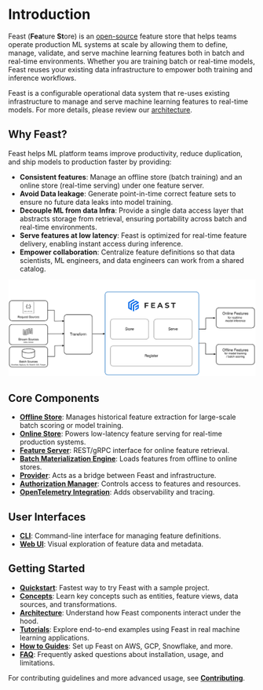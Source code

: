 # Introduction

Feast (**Fea**ture **St**ore) is an [open-source](https://github.com/feast-dev/feast) feature store that helps teams operate production ML systems at scale by allowing them to define, manage, validate, and serve machine learning features both in batch and real-time environments. Whether you are training batch or real-time models, Feast reuses your existing data infrastructure to empower both training and inference workflows.

Feast is a configurable operational data system that re-uses existing infrastructure to manage and serve machine learning features to real-time models. For more details, please review our [architecture](getting-started/architecture/overview.md).

## Why Feast?
Feast helps ML platform teams improve productivity, reduce duplication, and ship models to production faster by providing:
- **Consistent features**: Manage an offline store (batch training) and an online store (real-time serving) under one feature server.
- **Avoid Data leakage**: Generate point-in-time correct feature sets to ensure no future data leaks into model training.
- **Decouple ML from data Infra**: Provide a single data access layer that abstracts storage from retrieval, ensuring portability across batch and real-time environments.
- **Serve features at low latency**: Feast is optimized for real-time feature delivery, enabling instant access during inference.
- **Empower collaboration**: Centralize feature definitions so that data scientists, ML engineers, and data engineers can work from a shared catalog.

![](assets/feast_marchitecture.png)

## Core Components
- **[Offline Store](getting-started/components/offline-store.md)**: Manages historical feature extraction for large-scale batch scoring or model training.
- **[Online Store](getting-started/components/online-store.md)**: Powers low-latency feature serving for real-time production systems.
- **[Feature Server](reference/feature-servers/README.md)**: REST/gRPC interface for online feature retrieval.
- **[Batch Materialization Engine](getting-started/components/batch-materialization-engine.md)**: Loads features from offline to online stores.
- **[Provider](getting-started/components/provider.md)**: Acts as a bridge between Feast and infrastructure.
- **[Authorization Manager](getting-started/components/authorization-manager.md)**: Controls access to features and resources.
- **[OpenTelemetry Integration](getting-started/components/opentelemetry.md)**: Adds observability and tracing.

## User Interfaces
- **[CLI](reference/feast-cli-commands.md)**: Command-line interface for managing feature definitions.
- **[Web UI](reference/alpha-web-ui.md)**: Visual exploration of feature data and metadata.

## Getting Started
- **[Quickstart](getting-started/quickstart.md)**: Fastest way to try Feast with a sample project.
- **[Concepts](getting-started/concepts/)**: Learn key concepts such as entities, feature views, data sources, and transformations.
- **[Architecture](getting-started/architecture/)**: Understand how Feast components interact under the hood.
- **[Tutorials](tutorials/tutorials-overview/)**: Explore end-to-end examples using Feast in real machine learning applications.
- **[How to Guides](how-to-guides/feast-snowflake-gcp-aws/)**: Set up Feast on AWS, GCP, Snowflake, and more.
- **[FAQ](faq.md)**: Frequently asked questions about installation, usage, and limitations.

For contributing guidelines and more advanced usage, see **[Contributing](project/contributing.md)**.